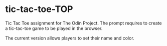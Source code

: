 # **tic-tac-toe-TOP**

Tic Tac Toe assignment for The Odin Project. The prompt requires to create a tic-tac-toe game to be played in the browser.

The current version allows players to set their name and color.

